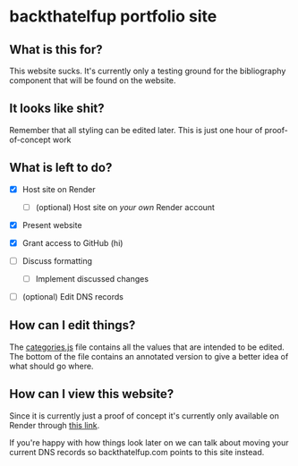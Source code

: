 
# backthatelfup portfolio site

  
## What is this for?
This website sucks. It's currently only a testing ground for the bibliography component that will be found on the website.

  
## It looks like shit?
Remember that all styling can be edited later. This is just one hour of proof-of-concept work

## What is left to do?

 - [x] Host site on Render
	 - [ ] (optional) Host site on *your own* Render account
 - [x] Present website
 - [x] Grant access to GitHub (hi)
 - [ ] Discuss formatting
	 - [ ] Implement discussed changes
 - [ ] (optional) Edit DNS records


## How can I edit things?
The [categories.js](https://github.com/ejuneau/backthatelfup/blob/main/src/categories.js) file contains all the values that are intended to be edited.
The bottom of the file contains an annotated version to give a better idea of what should go where.

## How can I view this website?
Since it is currently just a proof of concept it's currently only available on Render through [this link](https://backthatelfup.onrender.com/).

If you're happy with how things look later on we can talk about moving your current DNS records so backthatelfup.com points to this site instead.

  


